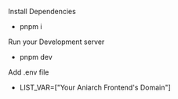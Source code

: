 Install Dependencies

- pnpm i

Run your Development server

- pnpm dev

Add .env file

- LIST_VAR=["Your Aniarch Frontend's Domain"]

